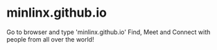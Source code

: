 # minlinx.github.io
Go to browser and type 'minlinx.github.io'
Find, Meet and Connect with people from all over the world! 
